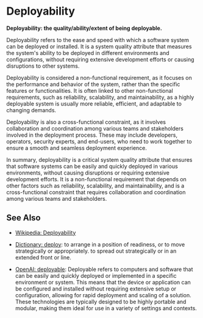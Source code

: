 # Deployability

**Deployability: the quality/ability/extent of being deployable.**

<span data-chatgpt-prompt="explain deployability (system quality attribute, cross-functional constraint, non-functional requirement)">

Deployability refers to the ease and speed with which a software system can be deployed or installed. It is a system quality attribute that measures the system's ability to be deployed in different environments and configurations, without requiring extensive development efforts or causing disruptions to other systems.

Deployability is considered a non-functional requirement, as it focuses on the performance and behavior of the system, rather than the specific features or functionalities. It is often linked to other non-functional requirements, such as reliability, scalability, and maintainability, as a highly deployable system is usually more reliable, efficient, and adaptable to changing demands.

Deployability is also a cross-functional constraint, as it involves collaboration and coordination among various teams and stakeholders involved in the deployment process. These may include developers, operators, security experts, and end-users, who need to work together to ensure a smooth and seamless deployment experience.

In summary, deployability is a critical system quality attribute that ensures that software systems can be easily and quickly deployed in various environments, without causing disruptions or requiring extensive development efforts. It is a non-functional requirement that depends on other factors such as reliability, scalability, and maintainability, and is a cross-functional constraint that requires collaboration and coordination among various teams and stakeholders.

</span>

## See Also

* [Wikipedia: Deployability](https://wikipedia.org/wiki/Deployability)

* [Dictionary: deploy](https://www.dictionary.com/browse/deploy): to arrange in a position of readiness, or to move strategically or appropriately. to spread out strategically or in an extended front or line.

* [OpenAI: deployable](https:://openai.com): <span data-chatgpt-prompt="define deployable (computers and software)">Deployable refers to computers and software that can be easily and quickly deployed or implemented in a specific environment or system. This means that the device or application can be configured and installed without requiring extensive setup or configuration, allowing for rapid deployment and scaling of a solution. These technologies are typically designed to be highly portable and modular, making them ideal for use in a variety of settings and contexts.</span>
